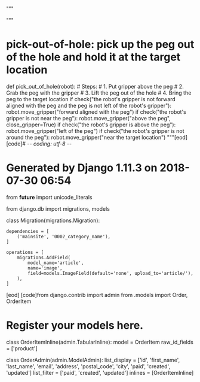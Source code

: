 
"""

"""
# pick-out-of-hole: pick up the peg out of the hole and hold it at the target location
def pick_out_of_hole(robot):
    # Steps:
    #  1. Put gripper above the peg
    #  2. Grab the peg with the gripper
    #  3. Lift the peg out of the hole
    #  4. Bring the peg to the target location
    if check("the robot's gripper is not forward aligned with the peg and the peg is not left of the robot's gripper"):
        robot.move_gripper("forward aligned with the peg")
    if check("the robot's gripper is not near the peg"):
        robot.move_gripper("above the peg", close_gripper=True)
    if check("the robot's gripper is above the peg"):
        robot.move_gripper("left of the peg")
    if check("the robot's gripper is not around the peg"):
        robot.move_gripper("near the target location")
"""[eod] [code]# -*- coding: utf-8 -*-
# Generated by Django 1.11.3 on 2018-07-30 06:54
from __future__ import unicode_literals

from django.db import migrations, models


class Migration(migrations.Migration):

    dependencies = [
        ('mainsite', '0002_category_name'),
    ]

    operations = [
        migrations.AddField(
            model_name='article',
            name='image',
            field=models.ImageField(default='none', upload_to='article/'),
        ),
    ]
[eod] [code]from django.contrib import admin
from .models import Order, OrderItem

# Register your models here.


class OrderItemInline(admin.TabularInline):
    model = OrderItem
    raw_id_fields = ['product']


class OrderAdmin(admin.ModelAdmin):
    list_display = ['id', 'first_name', 'last_name', 'email',
                    'address', 'postal_code', 'city', 'paid',
                    'created', 'updated']
    list_filter = ['paid', 'created', 'updated']
    inlines = [OrderItemInline]
